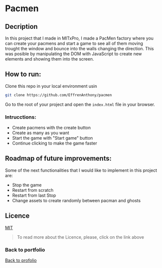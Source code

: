 # Pacmen

## Decription
In this project that I made in MITxPro, I made a PacMen factory where you can create your pacmens and start a game to see all of them moving trought the window and bounce into the walls changing the direction.
This was posible by manipulating the DOM with JavaScript to create new elements and showing them into the screen.

## How to run:

Clone this repo in your local environment usin

```bash
git clone https://github.com/EffrenAnthony/pacmen
```

Go to the root of your project and open the `index.html` file in your browser.

### Intrucctions:

- Create pacmens with the create button
- Create as many as you want
- Start the game with "Start game" button
- Continue clicking to make the game faster

## Roadmap of future improvements:

Some of the next functionalities that I would like to implement in this project are:

- Stop the game
- Restart from scratch
- Restart from last Stop
- Change assets to create randomly between pacman and ghosts

## Licence
[MIT](https://choosealicense.com/licenses/mit/)
> To read more about the Licence, please, click on the link above 

### Back to portfolio

<a href="https://effrenanthony.github.io/packmen/index.html">Back to profolio</a>
